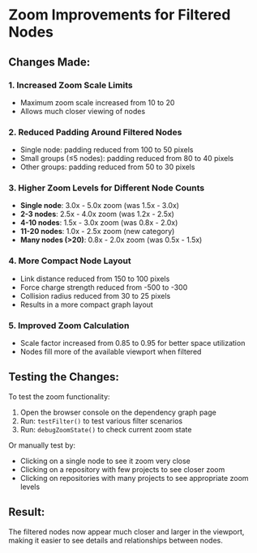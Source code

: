 # Zoom Improvements for Filtered Nodes

## Changes Made:

### 1. **Increased Zoom Scale Limits**
- Maximum zoom scale increased from 10 to 20
- Allows much closer viewing of nodes

### 2. **Reduced Padding Around Filtered Nodes**
- Single node: padding reduced from 100 to 50 pixels
- Small groups (≤5 nodes): padding reduced from 80 to 40 pixels
- Other groups: padding reduced from 50 to 30 pixels

### 3. **Higher Zoom Levels for Different Node Counts**
- **Single node**: 3.0x - 5.0x zoom (was 1.5x - 3.0x)
- **2-3 nodes**: 2.5x - 4.0x zoom (was 1.2x - 2.5x)
- **4-10 nodes**: 1.5x - 3.0x zoom (was 0.8x - 2.0x)
- **11-20 nodes**: 1.0x - 2.5x zoom (new category)
- **Many nodes (>20)**: 0.8x - 2.0x zoom (was 0.5x - 1.5x)

### 4. **More Compact Node Layout**
- Link distance reduced from 150 to 100 pixels
- Force charge strength reduced from -500 to -300
- Collision radius reduced from 30 to 25 pixels
- Results in a more compact graph layout

### 5. **Improved Zoom Calculation**
- Scale factor increased from 0.85 to 0.95 for better space utilization
- Nodes fill more of the available viewport when filtered

## Testing the Changes:

To test the zoom functionality:

1. Open the browser console on the dependency graph page
2. Run: `testFilter()` to test various filter scenarios
3. Run: `debugZoomState()` to check current zoom state

Or manually test by:
- Clicking on a single node to see it zoom very close
- Clicking on a repository with few projects to see closer zoom
- Clicking on repositories with many projects to see appropriate zoom levels

## Result:

The filtered nodes now appear much closer and larger in the viewport, making it easier to see details and relationships between nodes.